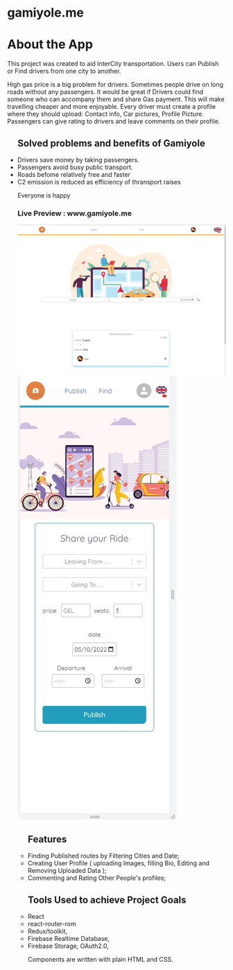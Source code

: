# gamiyole.me


<h1> About the App </h1>

 <p> This project was created to aid InterCity transportation. Users can Publish or Find drivers from one city to another.

High gas price is a big problem for drivers. Sometimes people drive on long roads without any passengers. It would be great if Drivers could find someone who can accompany them and share Gas payment. This will make travelling cheaper and more enjoyable. Every driver must create a profile where they should upload: Contact info, Car pictures, Profile Picture. Passengers can give rating to drivers and leave comments on their profile.
 </p>
<ul> <h2> Solved problems and benefits of Gamiyole  </h2>

 <li> Drivers save money by taking passengers. </li>
 <li>Passengers avoid busy public transport. </li>
  <li> Roads befome relatively free and faster </li>
  <li> C2 emission is reduced as efficiency of thransport raises</li>

Everyone is happy

 <h3> Live Preview :  www.gamiyole.me </h3>
 <img src="/public/Screenshot_7.jpg" alt="preview" />
  <img src="/public/Screenshot_1.jpg" alt="preview" />







 <ul> <h2>Features  </h2>
<li> Finding Published routes by Filtering Cities and Date; </li>
<li> Creating User Profile ( uploading Images, filling Bio, Editing and Removing Uploaded Data );</li>
<li> Commenting and Rating Other People's profiles; </li>
</ul>  
 <ul> <h2> Tools Used to achieve Project Goals  </h2>
<li>React </li>
<li>react-router-rom</li>
<li> Redux/toolkit,</li>
<li>Firebase Realtime Database,</li>
<li>Firebase Storage, OAuth2.0, </li>
<p>Components are written with plain HTML and CSS. </p>
</ul> 

